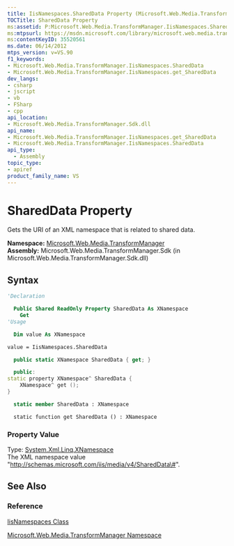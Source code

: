 ```yaml
---
title: IisNamespaces.SharedData Property (Microsoft.Web.Media.TransformManager)
TOCTitle: SharedData Property
ms:assetid: P:Microsoft.Web.Media.TransformManager.IisNamespaces.SharedData
ms:mtpsurl: https://msdn.microsoft.com/library/microsoft.web.media.transformmanager.iisnamespaces.shareddata(v=VS.90)
ms:contentKeyID: 35520561
ms.date: 06/14/2012
mtps_version: v=VS.90
f1_keywords:
- Microsoft.Web.Media.TransformManager.IisNamespaces.SharedData
- Microsoft.Web.Media.TransformManager.IisNamespaces.get_SharedData
dev_langs:
- csharp
- jscript
- vb
- FSharp
- cpp
api_location:
- Microsoft.Web.Media.TransformManager.Sdk.dll
api_name:
- Microsoft.Web.Media.TransformManager.IisNamespaces.get_SharedData
- Microsoft.Web.Media.TransformManager.IisNamespaces.SharedData
api_type:
  - Assembly
topic_type:
- apiref
product_family_name: VS
---
```


# SharedData Property

Gets the URI of an XML namespace that is related to shared data.

**Namespace:**  [Microsoft.Web.Media.TransformManager](microsoft-web-media-transformmanager-namespace.md)  
**Assembly:**  Microsoft.Web.Media.TransformManager.Sdk (in Microsoft.Web.Media.TransformManager.Sdk.dll)

## Syntax

```vb
'Declaration

  Public Shared ReadOnly Property SharedData As XNamespace
    Get
'Usage

  Dim value As XNamespace

value = IisNamespaces.SharedData
```

```csharp
  public static XNamespace SharedData { get; }
```

```cpp
  public:
static property XNamespace^ SharedData {
    XNamespace^ get ();
}
```

``` fsharp
  static member SharedData : XNamespace
```

```jscript
  static function get SharedData () : XNamespace
```

### Property Value

Type: [System.Xml.Linq.XNamespace](https://msdn.microsoft.com/library/bb291898)  
The XML namespace value "http://schemas.microsoft.com/iis/media/v4/SharedData\#".  

## See Also

### Reference

[IisNamespaces Class](iisnamespaces-class-microsoft-web-media-transformmanager.md)

[Microsoft.Web.Media.TransformManager Namespace](microsoft-web-media-transformmanager-namespace.md)
